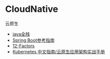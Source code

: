 # CloudNative
云原生

* [java全栈](https://www.pdai.tech/)
* [Spring Boot参考指南](https://books.didispace.com/spring-boot-reference/)
* [12-Factors](https://12factor.net/zh_cn/)
* [Kubernetes 中文指南/云原生应用架构实战手册](https://jimmysong.io/kubernetes-handbook/)
